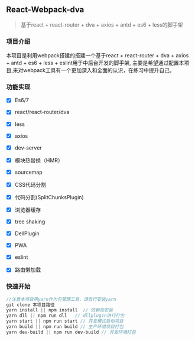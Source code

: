 ## React-Webpack-dva
>  基于react + react-router + dva + axios + antd + es6 + less的脚手架
### 项目介绍
本项目是利用webpack搭建的搭建一个基于react + react-router + dva + axios + antd + es6 + less + eslint用于中后台开发的脚手架,
主要是希望通过配置本项目,来对webpack工具有一个更加深入和全面的认识，在练习中提升自己。

### 功能实现
- [x] Es6/7
- [x] react/react-router/dva
- [x] less
- [x] axios
- [x] dev-server
- [x] 模块热替换（HMR）
- [x] sourcemap
- [x] CSS代码分割
- [x] 代码分割(SplitChunksPlugin)
- [x] 浏览器缓存
- [x] tree shaking
- [x] DellPlugin
- [x] PWA
- [x] eslint
- [x] 路由懒加载


### 快速开始
```javascript
//注意本项目用yarn作为包管理工具，请自行安装yarn
git clone 本项目路径
yarn install || npm install  // 依赖包安装
yarn dll || npm run dll   // dllplugin进行打包
yarn start || npm run start // 开发模式启动项目
yarn build || npm run build // 生产环境项目打包
yarn dev-build || npm run dev-build // 开发环境打包
```
